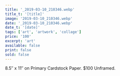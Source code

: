 ```yaml
---
title: '_2019-03-10_210346.webp'
title_t: '[title]'
image: '2019-03-10_210346.webp'
date: '_2019-03-10_210346.webp'
date_t: '[date]'
tags: ['art', 'artwork', 'collage']
price: '100'
excerpt: 'art'
available: false
print: false
sold: false
---
```


8.5″ x 11″ on Primary Cardstock Paper.
\$100 Unframed.

